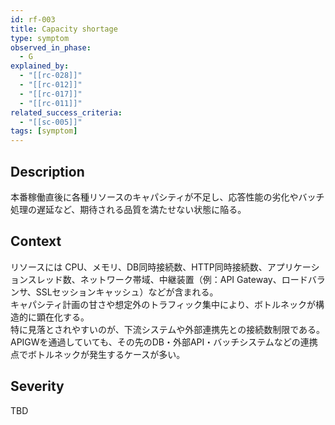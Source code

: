```yaml
---
id: rf-003
title: Capacity shortage
type: symptom
observed_in_phase:
  - G
explained_by:
  - "[[rc-028]]"
  - "[[rc-012]]"
  - "[[rc-017]]"
  - "[[rc-011]]"
related_success_criteria:
  - "[[sc-005]]"
tags: [symptom]
---
```


## Description
本番稼働直後に各種リソースのキャパシティが不足し、応答性能の劣化やバッチ処理の遅延など、期待される品質を満たせない状態に陥る。

## Context
リソースには CPU、メモリ、DB同時接続数、HTTP同時接続数、アプリケーションスレッド数、ネットワーク帯域、中継装置（例：API Gateway、ロードバランサ、SSLセッションキャッシュ）などが含まれる。  
キャパシティ計画の甘さや想定外のトラフィック集中により、ボトルネックが構造的に顕在化する。  
特に見落とされやすいのが、下流システムや外部連携先との接続数制限である。APIGWを通過していても、その先のDB・外部API・バッチシステムなどの連携点でボトルネックが発生するケースが多い。

## Severity
TBD
